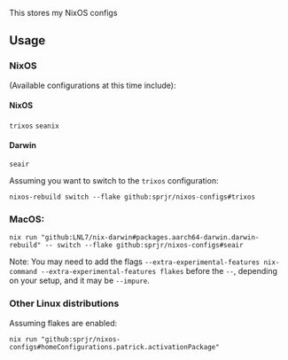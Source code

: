 This stores my NixOS configs

## Usage

### NixOS

(Available configurations at this time include):

#### NixOS
```trixos```
```seanix```

#### Darwin
```seair```

Assuming you want to switch to the ```trixos``` configuration:

```
nixos-rebuild switch --flake github:sprjr/nixos-configs#trixos
```

### MacOS:

```
nix run "github:LNL7/nix-darwin#packages.aarch64-darwin.darwin-rebuild" -- switch --flake github:sprjr/nixos-configs#seair
```
Note:
You may need to add the flags `--extra-experimental-features nix-command --extra-experimental-features flakes` before the `--`, depending on your setup, and it may be `--impure`.

### Other Linux distributions

Assuming flakes are enabled:

```
nix run "github:sprjr/nixos-configs#homeConfigurations.patrick.activationPackage"
```
